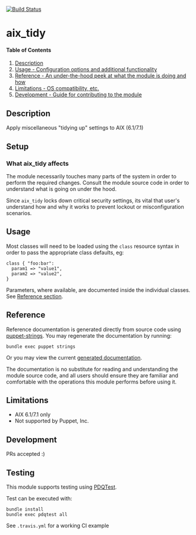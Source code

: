 [![Build Status](https://travis-ci.org/GeoffWilliams/aix_tidy.svg?branch=master)](https://travis-ci.org/GeoffWilliams/aix_tidy)
# aix_tidy

#### Table of Contents

1. [Description](#description)
1. [Usage - Configuration options and additional functionality](#usage)
1. [Reference - An under-the-hood peek at what the module is doing and how](#reference)
1. [Limitations - OS compatibility, etc.](#limitations)
1. [Development - Guide for contributing to the module](#development)

## Description

Apply miscellaneous "tidying up" settings to AIX (6.1/7.1)

## Setup

### What aix_tidy affects

The module necessarily touches many parts of the system in order to perform the required changes.  Consult the module source code in order to understand what is going on under the hood.

Since `aix_tidy` locks down critical security settings, its vital that user's understand how and why it works to prevent lockout or misconfiguration scenarios.

## Usage

Most classes will need to be loaded using the `class` resource syntax in order to pass the appropriate class defaults, eg:

```puppet
class { "foo:bar":
  param1 => "value1",
  param2 => "value2",
}
```

Parameters, where available, are documented inside the individual classes.  See [Reference section](#reference).

## Reference
Reference documentation is generated directly from source code using [puppet-strings](https://github.com/puppetlabs/puppet-strings).  You may regenerate the documentation by running:

```shell
bundle exec puppet strings
```

Or you may view the current [generated documentation](https://rawgit.com/GeoffWilliams/aix_tidy/master/doc/index.html).

The documentation is no substitute for reading and understanding the module source code, and all users should ensure they are familiar and comfortable with the operations this module performs before using it.

## Limitations
* AIX 6.1/7.1 only
* Not supported by Puppet, Inc.

## Development

PRs accepted :)

## Testing
This module supports testing using [PDQTest](https://github.com/GeoffWilliams/pdqtest).


Test can be executed with:

```
bundle install
bundle exec pdqtest all
```

See `.travis.yml` for a working CI example
